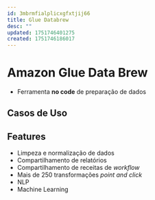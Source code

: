 ```yaml
---
id: 3mbrmfialplicxgfxtjij66
title: Glue Databrew
desc: ""
updated: 1751746401275
created: 1751746186017
---
```


# Amazon Glue Data Brew

- Ferramenta **no code** de preparação de dados

## Casos de Uso

## Features

- Limpeza e normalização de dados
- Compartilhamento de relatórios
- Compartilhamento de receitas de _workflow_
- Mais de 250 transformações _point and click_
- NLP
- Machine Learning
